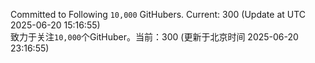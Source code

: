 Committed to Following `10,000` GitHubers. Current: <!-- FOLLOWING_COUNT -->300<!-- FOLLOWING_COUNT --> (Update at UTC <!-- LAST_UPDATED -->2025-06-20 15:16:55<!-- LAST_UPDATED -->)<br>
致力于关注`10,000`个GitHuber。当前：<!-- FOLLOWING_COUNT -->300<!-- FOLLOWING_COUNT --> (更新于北京时间 <!-- LAST_UPDATED_CST -->2025-06-20 23:16:55<!-- LAST_UPDATED_CST -->)
